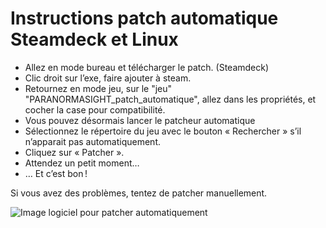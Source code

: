 # Instructions patch automatique Steamdeck et Linux

- Allez en mode bureau et télécharger le patch. (Steamdeck)
- Clic droit sur l’exe, faire ajouter à steam.
- Retournez en mode jeu, sur le "jeu" "PARANORMASIGHT_patch_automatique", allez dans les propriétés, et cocher la case pour compatibilité.
- Vous pouvez désormais lancer le patcheur automatique
- Sélectionnez le répertoire du jeu avec le bouton « Rechercher » s’il n’apparait pas automatiquement.
- Cliquez sur « Patcher ».
- Attendez un petit moment…
- … Et c’est bon !

Si vous avez des problèmes, tentez de patcher manuellement.

![Image logiciel pour patcher automatiquement](/assets/jeu/paranormasight/jeufr/installation/logiciel_patch_auto.webp)

